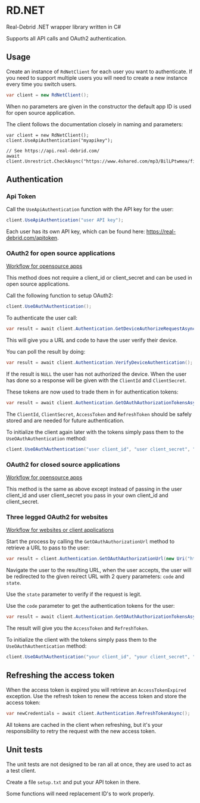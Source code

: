 # RD.NET

Real-Debrid .NET wrapper library written in C#

Supports all API calls and OAuth2 authentication.

## Usage

Create an instance of `RdNetClient` for each user you want to authenticate. If you need to support multiple users you will need to create a new instance every time you switch users.

```csharp
var client = new RdNetClient();
```

When no parameters are given in the constructor the default app ID is used for open source application.

The client follows the documentation closely in naming and parameters:
```
var client = new RdNetClient();
client.UseApiAuthentication("myapikey");

// See https://api.real-debrid.com/
await client.Unrestrict.CheckAsync("https://www.4shared.com/mp3/BilLPtwmea/file_example_MP3_5MG.html");
```

## Authentication

### Api Token

Call the `UseApiAuthentication` function with the API key for the user:

```csharp
client.UseApiAuthentication("user API key");
```

Each user has its own API key, which can be found here: <https://real-debrid.com/apitoken>.

### OAuth2 for open source applications

[Workflow for opensource apps](https://api.real-debrid.com/#device_auth_no_secret)

This method does not require a client_id or client_secret and can be used in open source applications.

Call the following function to setup OAuth2:

```csharp
client.UseOAuthAuthentication();
```

To authenticate the user call:

```csharp
var result = await client.Authentication.GetDeviceAuthorizeRequestAsync();
```

This will give you a URL and code to have the user verify their device.

You can poll the result by doing:

```csharp
var result = await client.Authentication.VerifyDeviceAuthentication();
```

If the result is `NULL` the user has not authorized the device. When the user has done so a response will be given with the `ClientId` and `ClientSecret`.

These tokens are now used to trade them in for authentication tokens:

```csharp
var result = await client.Authentication.GetOAuthAuthorizationTokensAsync("ClientId", "ClientSecret");
```

The `ClientId`, `ClientSecret`,  `AccessToken` and `RefreshToken` should be safely stored and are needed for future authentication.

To initialize the client again later with the tokens simply pass them to the `UseOAuthAuthentication` method:

```csharp
client.UseOAuthAuthentication("user client_id", "user client_secret", "user access token", "user refresh token");
```

### OAuth2 for closed source applications

[Workflow for opensource apps](https://api.real-debrid.com/#device_auth)

This method is the same as above except instead of passing in the user client_id and user client_secret you pass in your own client_id and client_secret.

### Three legged OAuth2 for websites

[Workflow for websites or client applications](https://api.real-debrid.com/#three_legged)

Start the process by calling the `GetOAuthAuthorizationUrl` method to retrieve a URL to pass to the user:

```csharp
var result = client.Authentication.GetOAuthAuthorizationUrl(new Uri("https://mywebsite"), "34f98j");
```

Navigate the user to the resulting URL, when the user accepts, the user will be redirected to the given reirect URL with 2 query parameters: `code` and `state`.

Use the `state` parameter to verify if the request is legit.

Use the `code` parameter to get the authentication tokens for the user:

```csharp
var result = await client.Authentication.GetOAuthAuthorizationTokensAsync("Your clientId", "Your clientSecret", "Code");
```

The result will give you the `AccessToken` and `RefreshToken`.

To initialize the client with the tokens simply pass them to the `UseOAuthAuthentication` method:

```csharp
client.UseOAuthAuthentication("your client_id", "your client_secret", "user access token", "user refresh token");
```

## Refreshing the access token

When the access token is expired you will retrieve an `AccessTokenExpired` exception. Use the refresh token to renew the access token and store the access token:

```csharp
var newCredentials = await client.Authentication.RefreshTokenAsync();
```

All tokens are cached in the client when refreshing, but it's your responsibility to retry the request with the new access token.

## Unit tests

The unit tests are not designed to be ran all at once, they are used to act as a test client.

Create a file `setup.txt` and put your API token in there.

Some functions will need replacement ID's to work properly.